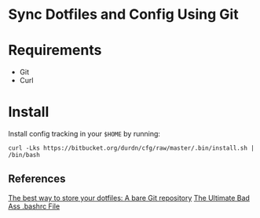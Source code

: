 # Sync Dotfiles and Config Using Git

# Requirements
* Git
* Curl

# Install

Install config tracking in your `$HOME` by running:

`curl -Lks https://bitbucket.org/durdn/cfg/raw/master/.bin/install.sh | /bin/bash`



## References
[The best way to store your dotfiles: A bare Git repository](https://www.atlassian.com/git/tutorials/dotfiles)
[The Ultimate Bad Ass .bashrc File](https://gist.github.com/zachbrowne/8bc414c9f30192067831fafebd14255c)
